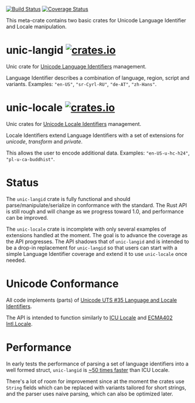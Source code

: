 [![Build Status](https://travis-ci.org/zbraniecki/unic-locale.svg?branch=master)](https://travis-ci.org/zbraniecki/unic-locale) [![Coverage Status](https://coveralls.io/repos/github/zbraniecki/unic-locale/badge.svg?branch=master)](https://coveralls.io/github/zbraniecki/unic-locale?branch=master)

This meta-crate contains two basic crates for Unicode Language Identifier and Locale manipulation.

# unic-langid [![crates.io](http://meritbadge.herokuapp.com/unic-langid)](https://crates.io/crates/unic-langid)

Unic crate for [Unicode Language Identifiers](http://unicode.org/reports/tr35/#Unicode_language_identifier) management.

Language Identifier describes a combination of language, region, script and variants. Examples: `"en-US"`, `"sr-Cyrl-RU"`, `"de-AT"`, `"zh-Hans"`.

# unic-locale [![crates.io](http://meritbadge.herokuapp.com/unic-locale)](https://crates.io/crates/unic-locale)

Unic crates for [Unicode Locale Identifiers](http://unicode.org/reports/tr35/#Unicode_locale_identifier) management.

Locale Identifiers extend Language Identifiers with a set of extensions for *unicode*, *transform* and *private*.

This allows the user to encode additional data. Examples: `"en-US-u-hc-h24"`, `"pl-u-ca-buddhist"`.

# Status

The `unic-langid` crate is fully functional and should parse/manipulate/serialize in conformance with the standard.
The Rust API is still rough and will change as we progress toward 1.0, and performance can be improved.

The `unic-locale` crate is incomplete with only several examples of extensions handled at the moment. The goal is to advance the coverage as the API progresses.
The API shadows that of `unic-langid` and is intended to be a drop-in replacement for `unic-langid` so that users can start with a simple Language Identifier coverage and extend it to use `unic-locale` once needed.

# Unicode Conformance

All code implements (parts) of [Unicode UTS #35 Language and Locale Identifiers](http://unicode.org/reports/tr35/#Identifiers).

The API is intended to function similarly to [ICU Locale](http://icu-project.org/apiref/icu4c/classicu_1_1Locale.html) and [ECMA402 Intl.Locale](https://github.com/tc39/proposal-intl-locale/).

# Performance

In early tests the performance of parsing a set of language identifiers into a well formed struct, `unic-langid` is [~50 times faster](https://gist.github.com/zbraniecki/016f7bd35fc6e09aede997c5bc20222a) than ICU Locale.

There's a lot of room for improvement since at the moment the crates use `String` fields which can be replaced with variants tailored for short strings, and the parser uses naive parsing, which can also be optimized later.